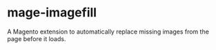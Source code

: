 # mage-imagefill
A Magento extension to automatically replace missing images from the page before it loads.
